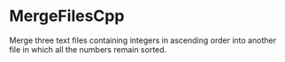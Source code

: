 # MergeFilesCpp
Merge three text files containing integers in ascending order into another file in which all the numbers remain sorted.
